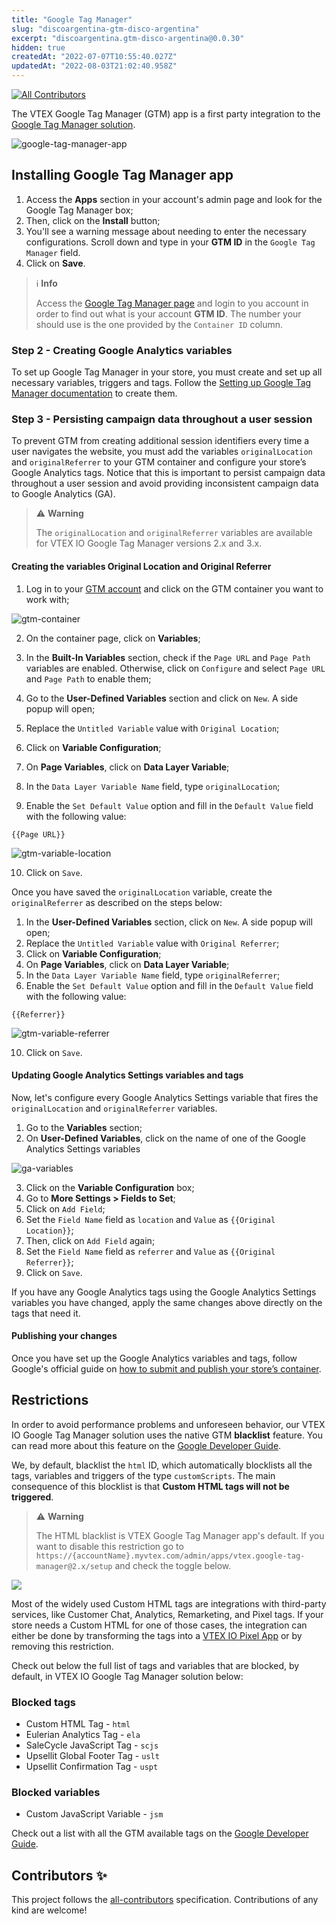 ```yaml
---
title: "Google Tag Manager"
slug: "discoargentina-gtm-disco-argentina"
excerpt: "discoargentina.gtm-disco-argentina@0.0.30"
hidden: true
createdAt: "2022-07-07T10:55:40.027Z"
updatedAt: "2022-08-03T21:02:40.958Z"
---
```

<!-- prettier-ignore-start -->
<!-- markdownlint-disable -->
<!-- ALL-CONTRIBUTORS-BADGE:START - Do not remove or modify this section -->
[![All Contributors](https://img.shields.io/badge/all_contributors-0-orange.svg?style=flat-square)](#contributors-)
<!-- ALL-CONTRIBUTORS-BADGE:END -->
<!-- markdownlint-enable -->
<!-- prettier-ignore-end -->

The VTEX Google Tag Manager (GTM) app is a first party integration to the [Google Tag Manager solution](https://tagmanager.google.com).

![google-tag-manager-app](https://user-images.githubusercontent.com/52087100/84321347-55e11c80-ab49-11ea-9445-24eec6a07785.png)

## Installing Google Tag Manager app

1. Access the **Apps** section in your account's admin page and look for the Google Tag Manager box;
2. Then, click on the **Install** button;
3. You'll see a warning message about needing to enter the necessary configurations. Scroll down and type in your **GTM ID** in the `Google Tag Manager` field.
4. Click on **Save**.

>ℹ️ **Info**
>
> Access the [Google Tag Manager page](https://tagmanager.google.com/)</a> and login to you account in order to find out what is your account **GTM ID**. The number your should use is the one provided by the `Container ID` column.

### Step 2 - Creating Google Analytics variables
To set up Google Tag Manager in your store, you must create and set up all necessary variables, triggers and tags. Follow the [Setting up Google Tag Manager documentation](https://developers.vtex.com/vtex-developer-docs/docs/vtex-io-documentation-setting-up-google-tag-manager) to create them.

### Step 3 - Persisting campaign data throughout a user session
To prevent GTM from creating additional session identifiers every time a user navigates the website, you must add the variables `originalLocation` and `originalReferrer` to your GTM container and configure your store’s Google Analytics tags. Notice that this is important to persist campaign data throughout a user session and avoid providing inconsistent campaign data to Google Analytics (GA). 

>⚠️ **Warning**
>
> The `originalLocation` and `originalReferrer` variables are available for VTEX IO Google Tag Manager versions 2.x and 3.x.  

#### Creating the variables Original Location and Original Referrer

1. Log in to your [GTM account](https://tagmanager.google.com) and click on the GTM container you want to work with; 

![gtm-container](https://user-images.githubusercontent.com/67270558/136798596-cc0add2d-e110-4176-bc8d-665ded39da29.png)


2. On the container page, click on **Variables**;

3. In the **Built-In Variables** section, check if the `Page URL` and `Page Path` variables are enabled. Otherwise, click on `Configure` and select `Page URL` and `Page Path` to enable them; 

4. Go to the **User-Defined Variables** section and click on `New`. A side popup will open;

5. Replace the `Untitled Variable` value with `Original Location`;
6. Click on **Variable Configuration**;
7. On **Page Variables**, click on **Data Layer Variable**;
8. In the `Data Layer Variable Name` field, type `originalLocation`;
9. Enable the `Set Default Value` option and fill in the `Default Value` field with the following value:

```
{{Page URL}}
```

![gtm-variable-location](https://user-images.githubusercontent.com/67270558/139482165-21f93c6a-48e5-421a-8e06-c942bda01974.gif)

10. Click on `Save`.

Once you have saved the `originalLocation` variable, create the `originalReferrer` as described on the steps below: 

1. In the **User-Defined Variables** section, click on `New`. A side popup will open;
2. Replace the `Untitled Variable` value with `Original Referrer`;
3. Click on **Variable Configuration**;
4. On **Page Variables**, click on **Data Layer Variable**;
5. In the `Data Layer Variable Name` field, type `originalReferrer`;
6. Enable the `Set Default Value` option and fill in the `Default Value` field with the following value:

```
{{Referrer}}
```

![gtm-variable-referrer](https://user-images.githubusercontent.com/67270558/141315033-56e6e498-8c44-490d-a6dd-51f226dd6fc9.gif)

10. Click on `Save`.

#### Updating Google Analytics Settings variables and tags

Now, let's configure every Google Analytics Settings variable that fires the `originalLocation` and `originalReferrer` variables.

1. Go to the **Variables** section; 
2. On **User-Defined Variables**, click on the name of one of the Google Analytics Settings variables

![ga-variables](https://user-images.githubusercontent.com/67270558/136799579-f1bb7e68-ec4c-4deb-beb2-0dfedb88de10.png)

3. Click on the **Variable Configuration** box;
4. Go to **More Settings > Fields to Set**;
5. Click on `Add Field`;
6. Set the `Field Name` field as `location` and `Value` as `{{Original Location}}`;
7. Then, click on `Add Field` again;
6. Set the `Field Name` field as `referrer` and `Value` as `{{Original Referrer}}`;
8. Click on `Save`.

If you have any Google Analytics tags using the Google Analytics Settings variables you have changed, apply the same changes above directly on the tags that need it.

#### Publishing your changes

Once you have set up the Google Analytics variables and tags, follow Google's official guide on [how to submit and publish your store’s container](https://support.google.com/tagmanager/answer/6107163).


## Restrictions

In order to avoid performance problems and unforeseen behavior, our VTEX IO Google Tag Manager solution uses the native GTM **blacklist** feature. You can read more about this feature on the [Google Developer Guide](https://developers.google.com/tag-manager/web/restrict).

We, by default, blacklist the `html` ID, which automatically blocklists all the tags, variables and triggers of the type `customScripts`. The main consequence of this blocklist is that **Custom HTML tags will not be triggered**.

>⚠️ **Warning**
>
> The HTML blacklist is VTEX Google Tag Manager app's default. If you want to disable this restriction go to `https://{accountName}.myvtex.com/admin/apps/vtex.google-tag-manager@2.x/setup` and check the toggle below.

<img src="https://user-images.githubusercontent.com/11340665/103930428-7c762e80-50fd-11eb-9cab-bc9e542b4dbf.png">

Most of the widely used Custom HTML tags are integrations with third-party services, like Customer Chat, Analytics, Remarketing, and Pixel tags. If your store needs a Custom HTML for one of those cases, the integration can either be done by transforming the tags into a [VTEX IO Pixel App](https://vtex.io/docs/apps/pixel/) or by removing this restriction.

Check out below the full list of tags and variables that are blocked, by default, in VTEX IO Google Tag Manager solution below:

### Blocked tags

- Custom HTML Tag - `html`
- Eulerian Analytics Tag - `ela`
- SaleCycle JavaScript Tag  - `scjs`
- Upsellit Global Footer Tag - `uslt`
- Upsellit Confirmation Tag - `uspt`

### Blocked variables

- Custom JavaScript Variable - `jsm`

Check out a list with all the GTM available tags on the [Google Developer Guide](https://developers.google.com/tag-manager/devguide).

<!-- DOCS-IGNORE:start -->

## Contributors ✨

<!-- ALL-CONTRIBUTORS-LIST:START - Do not remove or modify this section -->
<!-- prettier-ignore-start -->
<!-- markdownlint-disable -->
<!-- markdownlint-enable -->
<!-- prettier-ignore-end -->
<!-- ALL-CONTRIBUTORS-LIST:END -->

This project follows the [all-contributors](https://github.com/all-contributors/all-contributors) specification. Contributions of any kind are welcome!

<!-- DOCS-IGNORE:end -->